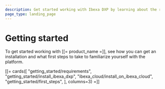 ```yaml
---
description: Get started working with Ibexa DXP by learning about the requirements and installing the platform.
page_type: landing_page
---
```


# Getting started

To get started working with [[= product_name =]], see how you can get an installation and what first steps to take to familiarize yourself with the platform.

[[= cards([
    "getting_started/requirements",
    "getting_started/install_ibexa_dxp",
    "ibexa_cloud/install_on_ibexa_cloud",
    "getting_started/first_steps",
], columns=3) =]]
